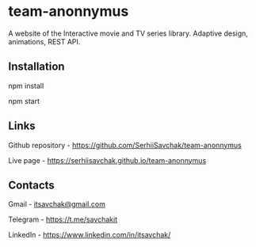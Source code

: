 # team-anonnymus

A website of the Interactive movie and TV series library. Adaptive design, animations, REST API.

## Installation

npm install

npm start

## Links

Github repository - https://github.com/SerhiiSavchak/team-anonnymus

Live page - https://serhiisavchak.github.io/team-anonnymus

## Contacts

Gmail - itsavchak@gmail.com

Telegram - https://t.me/savchakit

LinkedIn - https://www.linkedin.com/in/itsavchak/
